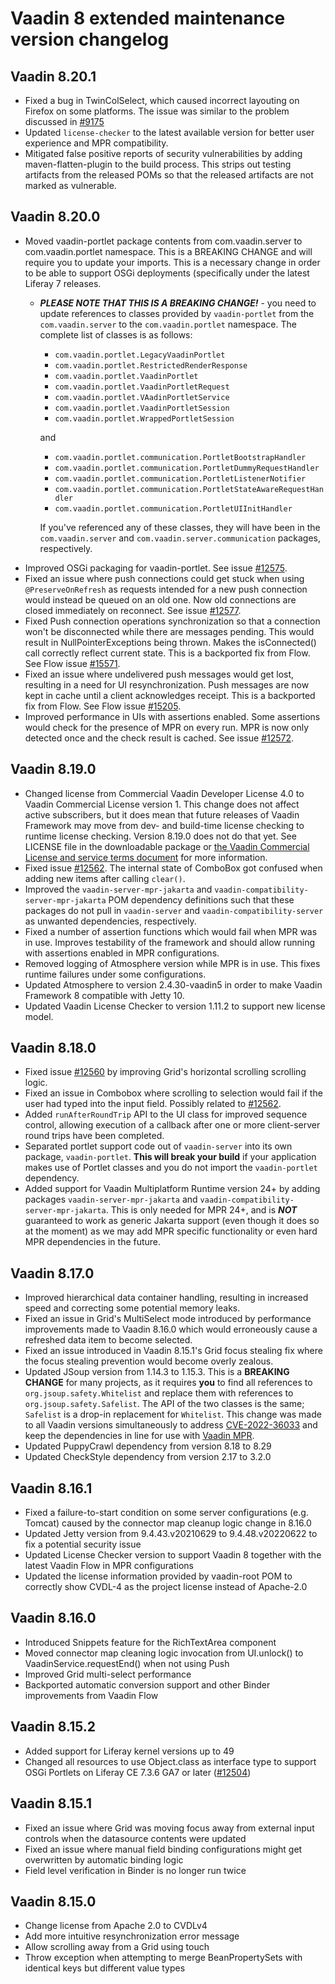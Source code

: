 # Vaadin 8 extended maintenance version changelog

## Vaadin 8.20.1

* Fixed a bug in TwinColSelect, which caused incorrect layouting on Firefox on some platforms. The issue was similar to the problem discussed in [#9175](https://github.com/vaadin/framework/issues/9175)
* Updated `license-checker` to the latest available version for better user experience and MPR compatibility.
* Mitigated false positive reports of security vulnerabilities by adding maven-flatten-plugin to the build process. This strips out testing artifacts from the released POMs so that the released artifacts are not marked as vulnerable.

## Vaadin 8.20.0

* Moved vaadin-portlet package contents from com.vaadin.server to com.vaadin.portlet namespace. This is a BREAKING CHANGE and will require you to update your imports. This is a necessary change in order to be able to support OSGi deployments (specifically under the latest Liferay 7 releases.
  * ***PLEASE NOTE THAT THIS IS A BREAKING CHANGE!*** - you need to update references to classes provided by `vaadin-portlet` from the `com.vaadin.server` to the `com.vaadin.portlet` namespace. The complete list of classes is as follows:
    * `com.vaadin.portlet.LegacyVaadinPortlet`
    * `com.vaadin.portlet.RestrictedRenderResponse`
    * `com.vaadin.portlet.VaadinPortlet`
    * `com.vaadin.portlet.VaadinPortletRequest`
    * `com.vaadin.portlet.VAadinPortletService`
    * `com.vaadin.portlet.VaadinPortletSession`
    * `com.vaadin.portlet.WrappedPortletSession`
    
    and
    
    * `com.vaadin.portlet.communication.PortletBootstrapHandler`
    * `com.vaadin.portlet.communication.PortletDummyRequestHandler`
    * `com.vaadin.portlet.communication.PortletListenerNotifier`
    * `com.vaadin.portlet.communication.PortletStateAwareRequestHandler`
    * `com.vaadin.portlet.communication.PortletUIInitHandler`
    
    If you've referenced any of these classes, they will have been in the `com.vaadin.server` and `com.vaadin.server.communication` packages, respectively.
* Improved OSGi packaging for vaadin-portlet. See issue [#12575](https://github.com/vaadin/framework/issues/12575).
* Fixed an issue where push connections could get stuck when using `@PreserveOnRefresh` as requests intended for a new push connection would instead be queued on an old one. Now old connections are closed immediately on reconnect. See issue [#12577](https://github.com/vaadin/framework/issues/12577).
* Fixed Push connection operations synchronization so that a connection won't be disconnected while there are messages pending. This would result in NullPointerExceptions being thrown. Makes the isConnected() call correctly reflect current state. This is a backported fix from Flow. See Flow issue [#15571](https://github.com/vaadin/flow/issues/15571).
* Fixed an issue where undelivered push messages would get lost, resulting in a need for UI resynchronization. Push messages are now kept in cache until a client acknowledges receipt. This is a backported fix from Flow. See Flow issue [#15205](https://github.com/vaadin/flow/issues/15205).
* Improved performance in UIs with assertions enabled. Some assertions would check for the presence of MPR on every run. MPR is now only detected once and the check result is cached. See issue [#12572](https://github.com/vaadin/framework/issues/12572).

## Vaadin 8.19.0

* Changed license from Commercial Vaadin Developer License 4.0 to Vaadin Commercial License version 1. This change does not affect active subscribers, but it does mean that future releases of Vaadin Framework may move from dev- and build-time license checking to runtime license checking. Version 8.19.0 does not do that yet.
See LICENSE file in the downloadable package or [the Vaadin Commercial License and service terms document](https://vaadin.com/commercial-license-and-service-terms) for more information.
* Fixed issue [#12562](https://github.com/vaadin/framework/issues/12562). The internal state of ComboBox got confused when adding new items after calling `clear()`.
* Improved the `vaadin-server-mpr-jakarta` and `vaadin-compatibility-server-mpr-jakarta` POM dependency definitions such that these packages do not pull in `vaadin-server` and `vaadin-compatibility-server` as unwanted dependencies, respectively.
* Fixed a number of assertion functions which would fail when MPR was in use. Improves testability of the framework and should allow running with assertions enabled in MPR configurations.
* Removed logging of Atmosphere version while MPR is in use. This fixes runtime failures under some configurations.
* Updated Atmosphere to version 2.4.30-vaadin5 in order to make Vaadin Framework 8 compatible with Jetty 10.
* Updated Vaadin License Checker to version 1.11.2 to support new license model.

## Vaadin 8.18.0

* Fixed issue [#12560](https://github.com/vaadin/framework/issues/12560) by improving Grid's horizontal scrolling scrolling logic.
* Fixed an issue in Combobox where scrolling to selection would fail if the user had typed into the input field. Possibly related to [#12562](https://github.com/vaadin/framework/issues/12562).
* Added `runAfterRoundTrip` API to the UI class for improved sequence control, allowing execution of a callback after one or more client-server round trips have been completed.
* Separated portlet support code out of `vaadin-server` into its own package, `vaadin-portlet`. **This will break your build** if your application makes use of Portlet classes and you do not import the `vaadin-portlet` dependency.
* Added support for Vaadin Multiplatform Runtime version 24+ by adding packages `vaadin-server-mpr-jakarta` and `vaadin-compatibility-server-mpr-jakarta`. This is only needed for MPR 24+, and is ***NOT*** guaranteed to work as generic Jakarta support (even though it does so at the moment) as we may add MPR specific functionality or even hard MPR dependencies in the future.

## Vaadin 8.17.0

* Improved hierarchical data container handling, resulting in increased speed and correcting some potential memory leaks.
* Fixed an issue in Grid's MultiSelect mode introduced by performance improvements made to Vaadin 8.16.0 which would erroneously cause a refreshed data item to become selected.
* Fixed an issue introduced in Vaadin 8.15.1's Grid focus stealing fix where the focus stealing prevention would become overly zealous.
* Updated JSoup version from 1.14.3 to 1.15.3. This is a **BREAKING CHANGE** for many projects, as it requires **you** to find all references to `org.jsoup.safety.Whitelist` and replace them with references to `org.jsoup.safety.Safelist`. The API of the two classes is the same; `Safelist` is a drop-in replacement for `Whitelist`. This change was made to all Vaadin versions simultaneously to address [CVE-2022-36033](https://ossindex.sonatype.org/vulnerability/CVE-2022-36033) and keep the dependencies in line for use with [Vaadin MPR](https://vaadin.com/docs/latest/tools/mpr/overview).
* Updated PuppyCrawl dependency from version 8.18 to 8.29
* Updated CheckStyle dependency from version 2.17 to 3.2.0

## Vaadin 8.16.1

* Fixed a failure-to-start condition on some server configurations (e.g. Tomcat) caused  by the connector map cleanup logic change in 8.16.0 
* Updated Jetty version from 9.4.43.v20210629 to 9.4.48.v20220622 to fix a potential security issue
* Updated License Checker version to support Vaadin 8 together with the latest Vaadin Flow in MPR configurations
* Updated the license information provided by vaadin-root POM to correctly show CVDL-4 as the project license instead of Apache-2.0 

## Vaadin 8.16.0

* Introduced Snippets feature for the RichTextArea component
* Moved connector map cleaning logic invocation from UI.unlock() to VaadinService.requestEnd() when not using Push
* Improved Grid multi-select performance
* Backported automatic conversion support and other Binder improvements from Vaadin Flow

## Vaadin 8.15.2

* Added support for Liferay kernel versions up to 49
* Changed all resources to use Object.class as interface type to support OSGi Portlets on Liferay CE 7.3.6 GA7 or later ([#12504](https://github.com/vaadin/framework/issues/12504))

## Vaadin 8.15.1

* Fixed an issue where Grid was moving focus away from external input controls when the datasource contents were updated
* Fixed an issue where manual field binding configurations might get overwritten by automatic binding logic
* Field level verification in Binder is no longer run twice

## Vaadin 8.15.0

* Change license from Apache 2.0 to CVDLv4
* Add more intuitive resynchronization error message
* Allow scrolling away from a Grid using touch
* Throw exception when attempting to merge BeanPropertySets with identical keys but different value types
